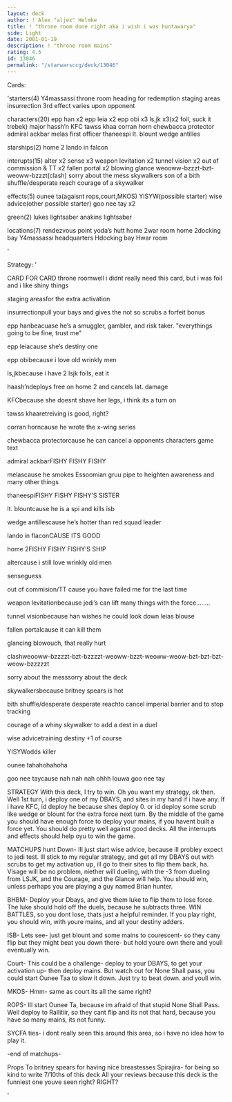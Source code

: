 ```yaml
---
layout: deck
author: ! Alex "aljex" Helmke
title: ! "throne room done right aka i wish i was huntawarya"
side: Light
date: 2001-01-19
description: ! "throne room mains"
rating: 4.5
id: 13046
permalink: "/starwarsccg/deck/13046"
---
```

Cards: 

'starters(4)
Y4massassi throne room
heading for redemption
staging areas
insurrection
3rd effect varies upon opponent

characters(20)
epp han x2
epp leia x2
epp obi x3
ls,jk x3(x2 foil, suck it trebek)
major hassh’n
KFC
tawss khaa
corran horn
chewbacca protector
admiral ackbar
melas
first officer thaneespi
lt. blount
wedge antilles

starships(2)
home 2
lando in falcon

interupts(15)
alter x2
sense x3
weapon levitation x2
tunnel vision x2
out of commission & TT x2
fallen portal x2
blowing glance
weooww-bzzzt-bzt-weoww-bzzzt(clash)
sorry about the mess
skywalkers
son of a bith shuffle/desperate reach
courage of a skywalker

effects(5)
ounee ta(agaisnt rops,court,MKOS)
YISYW(possible starter)
wise advice(other possible starter)
goo nee tay x2

green(2)
lukes lightsaber
anakins lightsaber

locations(7)
rendezvous point
yoda’s hutt
home 2war room
home 2docking bay
Y4massassi headquarters
Hdocking bay
Hwar room




'

Strategy: '

CARD FOR CARD
throne roomwell i didnt really need this card, but i was foil and i like shiny things

staging areasfor the extra activation

insurrectionpull your bays and gives the not so scrubs a forfeit bonus

epp hanbeacuase he’s a smuggler, gambler, and risk taker.  "everythings going to be fine, trust me"

epp leiacause she’s destiny one

epp obibecause i love old wrinkly men

ls,jkbecause i have 2 lsjk foils, eat it

haash’ndeploys free on home 2 and cancels lat. damage

KFCbecause she doesnt shave her legs, i think its a turn on

tawss khaaretreiving is good, right?

corran horncause he wrote the x-wing series

chewbacca protectorcause he can cancel a opponents characters game text

admiral ackbarFISHY FISHY FISHY

melascause he smokes Essoomian gruu pipe to heighten awareness and many other things

thaneespiFISHY FISHY FISHY’S SISTER

lt. blountcause he is a spi and kills isb

wedge antillescause he’s hotter than red squad leader

lando in flaconCAUSE ITS GOOD

home 2FISHY FISHY FISHY’S SHIP

altercause i still love wrinkly old men

senseguess

out of commision/TT cause you have failed me for the last time

weapon levitationbecause jedi’s can lift many things with the force........

tunnel visionbecause han wishes he could look down leias blouse

fallen portalcause it can kill them

glancing blowouch, that really hurt

clashweooww-bzzzzt-bzt-bzzzzt-weoww-bzzt-weoww-weow-bzt-bzt-bzt-weow-bzzzzzt

sorry about the messsorry about the deck

skywalkersbecause britney spears is hot

bith shuffle/desperate desperate reachto cancel imperial barrier and to stop tracking

courage of a whiny skywalker to add a dest in a duel

wise advicetraining destiny +1 of course

YISYWodds killer

ounee tahahohahoha

goo nee taycause nah nah nah ohhh louwa goo nee tay

STRATEGY
With this deck, I try to win. Oh you want my strategy, ok then. Well 1st turn, i deploy one of my DBAYS, and sites in my hand if i have any. If i have KFC, id deploy he because shes deploy 0. or id deploy some scrub like wedge or blount for the extra force next turn. By the middle of the game you should have enough force to deploy your mains, if you havent built a force yet. You should do pretty well against good decks. All the interrupts and effects should help oyu to win the game.

MATCHUPS
hunt Down- Ill just start wise advice, because ill probley expect to jedi test. Ill stick to my regular strategy, and get all my DBAYS out with scrubs to get my activation up, ill go to their sites to flip them back, ha. Visage will be no problem, niether will dueling, with the -3 from dueling from LSJK, and the Courage, and the Glance will help. You should win, unless perhaps you are playing a guy named Brian hunter.

BHBM-
Deploy your Dbays, and give them luke to flip them to lose force. The luke should hold off the duels, because he subtracts three. WIN BATTLES, so you dont lose, thats just a helpful reminder. If you play right, you should win, with youre mains, and all your destiny adders.

ISB-
Lets see- just get blount and some mains to courescent- so they cany flip but they might beat you down there- but hold youre own there and youll eventually win.

Court-
This could be a challenge- deploy to your DBAYS, to get your activation up- then deploy mains. But watch out for None Shall pass, you could start Ounee Taa to slow it down. Just try to beat down. and youll win.

MKOS-
Hmm- same as court its all the same right?

ROPS- Ill start Ounee Ta, because im afraid of that stupid None Shall Pass. Well deploy to Rallitiir, so they cant flip and its not that hard, because you have so many mains, its not funny.

SYCFA ties-
i dont really seen this around this area, so i have no idea how to play it.

-end of matchups-

Props
To britney spears for having nice breastesses
Spirajira- for being so kind to write 7/10ths of this deck
All your reviews because this deck is the funniest one youve seen right? RIGHT?





'
